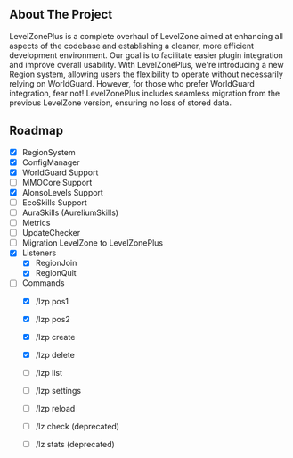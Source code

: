 <!-- ABOUT THE PROJECT -->
## About The Project

LevelZonePlus is a complete overhaul of LevelZone aimed at enhancing all aspects of the codebase and establishing a cleaner, more efficient development environment. Our goal is to facilitate easier plugin integration and improve overall usability. With LevelZonePlus, we're introducing a new Region system, allowing users the flexibility to operate without necessarily relying on WorldGuard. However, for those who prefer WorldGuard integration, fear not! LevelZonePlus includes seamless migration from the previous LevelZone version, ensuring no loss of stored data.

<!-- ROADMAP -->
## Roadmap

- [x] RegionSystem
- [x] ConfigManager
- [x] WorldGuard Support
- [ ] MMOCore Support
- [x] AlonsoLevels Support
- [ ] EcoSkills Support
- [ ] AuraSkills (AureliumSkills)
- [ ] Metrics
- [ ] UpdateChecker
- [ ] Migration LevelZone to LevelZonePlus
- [x] Listeners
    - [x] RegionJoin
    - [x] RegionQuit
- [ ] Commands
    - [x] /lzp pos1
    - [x] /lzp pos2
    - [x] /lzp create <name>
    - [x] /lzp delete <name>
    - [ ] /lzp list
    - [ ] /lzp settings
    - [ ] /lzp reload
    - [ ] /lz check (deprecated)
    - [ ] /lz stats (deprecated)

